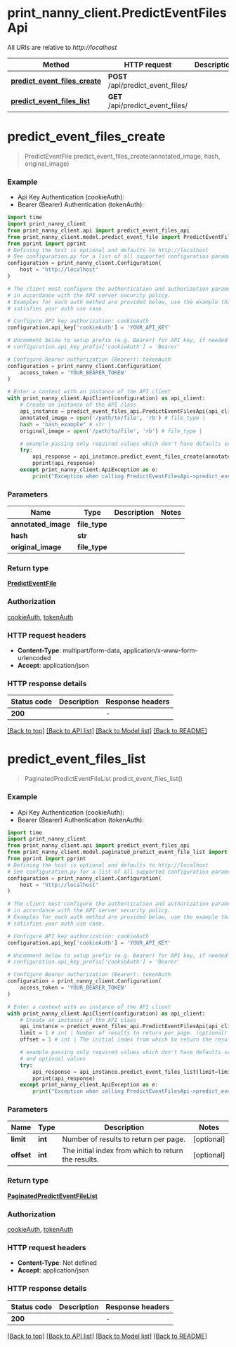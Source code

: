 # print_nanny_client.PredictEventFilesApi

All URIs are relative to *http://localhost*

Method | HTTP request | Description
------------- | ------------- | -------------
[**predict_event_files_create**](PredictEventFilesApi.md#predict_event_files_create) | **POST** /api/predict_event_files/ | 
[**predict_event_files_list**](PredictEventFilesApi.md#predict_event_files_list) | **GET** /api/predict_event_files/ | 


# **predict_event_files_create**
> PredictEventFile predict_event_files_create(annotated_image, hash, original_image)



### Example

* Api Key Authentication (cookieAuth):
* Bearer (Bearer) Authentication (tokenAuth):
```python
import time
import print_nanny_client
from print_nanny_client.api import predict_event_files_api
from print_nanny_client.model.predict_event_file import PredictEventFile
from pprint import pprint
# Defining the host is optional and defaults to http://localhost
# See configuration.py for a list of all supported configuration parameters.
configuration = print_nanny_client.Configuration(
    host = "http://localhost"
)

# The client must configure the authentication and authorization parameters
# in accordance with the API server security policy.
# Examples for each auth method are provided below, use the example that
# satisfies your auth use case.

# Configure API key authorization: cookieAuth
configuration.api_key['cookieAuth'] = 'YOUR_API_KEY'

# Uncomment below to setup prefix (e.g. Bearer) for API key, if needed
# configuration.api_key_prefix['cookieAuth'] = 'Bearer'

# Configure Bearer authorization (Bearer): tokenAuth
configuration = print_nanny_client.Configuration(
    access_token = 'YOUR_BEARER_TOKEN'
)

# Enter a context with an instance of the API client
with print_nanny_client.ApiClient(configuration) as api_client:
    # Create an instance of the API class
    api_instance = predict_event_files_api.PredictEventFilesApi(api_client)
    annotated_image = open('/path/to/file', 'rb') # file_type | 
    hash = "hash_example" # str | 
    original_image = open('/path/to/file', 'rb') # file_type | 

    # example passing only required values which don't have defaults set
    try:
        api_response = api_instance.predict_event_files_create(annotated_image, hash, original_image)
        pprint(api_response)
    except print_nanny_client.ApiException as e:
        print("Exception when calling PredictEventFilesApi->predict_event_files_create: %s\n" % e)
```

### Parameters

Name | Type | Description  | Notes
------------- | ------------- | ------------- | -------------
 **annotated_image** | **file_type**|  |
 **hash** | **str**|  |
 **original_image** | **file_type**|  |

### Return type

[**PredictEventFile**](PredictEventFile.md)

### Authorization

[cookieAuth](../README.md#cookieAuth), [tokenAuth](../README.md#tokenAuth)

### HTTP request headers

 - **Content-Type**: multipart/form-data, application/x-www-form-urlencoded
 - **Accept**: application/json

### HTTP response details
| Status code | Description | Response headers |
|-------------|-------------|------------------|
**200** |  |  -  |

[[Back to top]](#) [[Back to API list]](../README.md#documentation-for-api-endpoints) [[Back to Model list]](../README.md#documentation-for-models) [[Back to README]](../README.md)

# **predict_event_files_list**
> PaginatedPredictEventFileList predict_event_files_list()



### Example

* Api Key Authentication (cookieAuth):
* Bearer (Bearer) Authentication (tokenAuth):
```python
import time
import print_nanny_client
from print_nanny_client.api import predict_event_files_api
from print_nanny_client.model.paginated_predict_event_file_list import PaginatedPredictEventFileList
from pprint import pprint
# Defining the host is optional and defaults to http://localhost
# See configuration.py for a list of all supported configuration parameters.
configuration = print_nanny_client.Configuration(
    host = "http://localhost"
)

# The client must configure the authentication and authorization parameters
# in accordance with the API server security policy.
# Examples for each auth method are provided below, use the example that
# satisfies your auth use case.

# Configure API key authorization: cookieAuth
configuration.api_key['cookieAuth'] = 'YOUR_API_KEY'

# Uncomment below to setup prefix (e.g. Bearer) for API key, if needed
# configuration.api_key_prefix['cookieAuth'] = 'Bearer'

# Configure Bearer authorization (Bearer): tokenAuth
configuration = print_nanny_client.Configuration(
    access_token = 'YOUR_BEARER_TOKEN'
)

# Enter a context with an instance of the API client
with print_nanny_client.ApiClient(configuration) as api_client:
    # Create an instance of the API class
    api_instance = predict_event_files_api.PredictEventFilesApi(api_client)
    limit = 1 # int | Number of results to return per page. (optional)
    offset = 1 # int | The initial index from which to return the results. (optional)

    # example passing only required values which don't have defaults set
    # and optional values
    try:
        api_response = api_instance.predict_event_files_list(limit=limit, offset=offset)
        pprint(api_response)
    except print_nanny_client.ApiException as e:
        print("Exception when calling PredictEventFilesApi->predict_event_files_list: %s\n" % e)
```

### Parameters

Name | Type | Description  | Notes
------------- | ------------- | ------------- | -------------
 **limit** | **int**| Number of results to return per page. | [optional]
 **offset** | **int**| The initial index from which to return the results. | [optional]

### Return type

[**PaginatedPredictEventFileList**](PaginatedPredictEventFileList.md)

### Authorization

[cookieAuth](../README.md#cookieAuth), [tokenAuth](../README.md#tokenAuth)

### HTTP request headers

 - **Content-Type**: Not defined
 - **Accept**: application/json

### HTTP response details
| Status code | Description | Response headers |
|-------------|-------------|------------------|
**200** |  |  -  |

[[Back to top]](#) [[Back to API list]](../README.md#documentation-for-api-endpoints) [[Back to Model list]](../README.md#documentation-for-models) [[Back to README]](../README.md)

